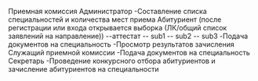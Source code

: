 Приемная комиссия
  Администратор
    -Составление списка специальностей и количества мест приема 
  Абитуриент (после регистрации или входа открывается выборка (ЛК/общий список заявлений на направление)) --аттестат -- sub1 -- sub2 -- sub3
    -Подача документов на специальность
    -Просмотр результатов зачисления 
  Служащий приемной комиссии
    -Подача документов на специальность 
  Секретарь
    -Проведение конкурсного отбора абитуриентов и зачисление абитуриентов на специальности
